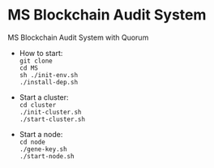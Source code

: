 # MS Blockchain Audit System
MS Blockchain Audit System with Quorum  

- How to start:  
`git clone`  
`cd MS`  
`sh ./init-env.sh`  
`./install-dep.sh`

- Start a cluster:  
`cd cluster`  
`./init-cluster.sh`  
`./start-cluster.sh`

- Start a node:  
`cd node`  
`./gene-key.sh`  
`./start-node.sh`  

